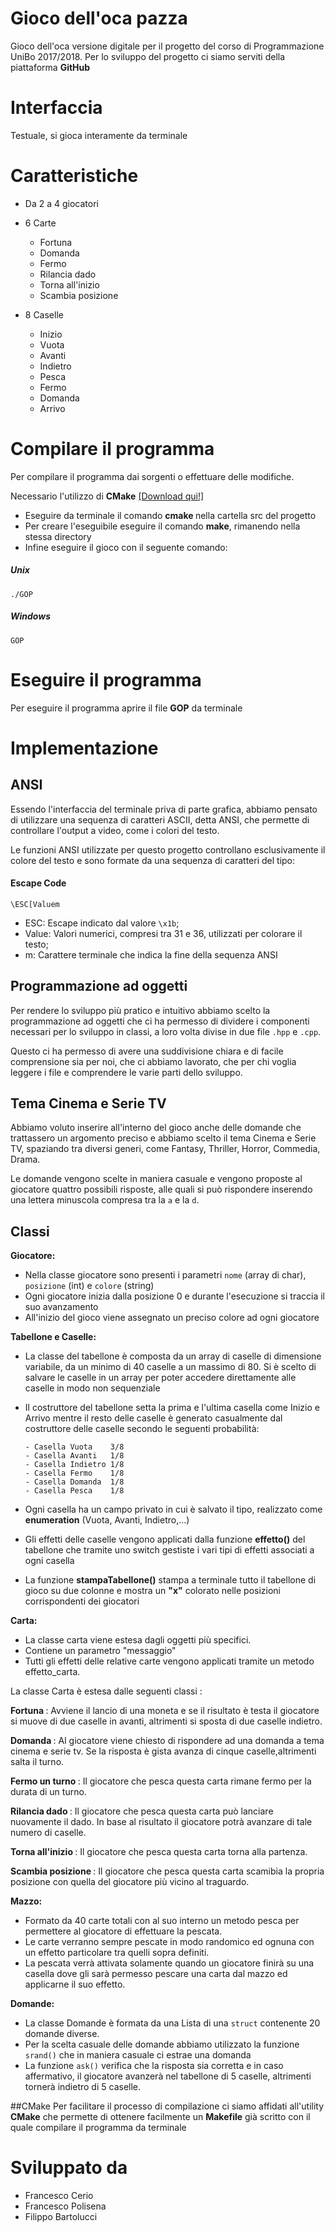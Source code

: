 # Gioco dell'oca pazza
Gioco dell'oca versione digitale per il progetto del corso di Programmazione UniBo 2017/2018.
Per lo sviluppo del progetto ci siamo serviti della piattaforma <b>GitHub</b> 

# Interfaccia
Testuale, si gioca interamente da terminale 


# Caratteristiche
*  Da 2 a 4 giocatori

* 6 Carte 
    * Fortuna 
    * Domanda
    * Fermo 
    * Rilancia dado
    * Torna all'inizio
    * Scambia posizione

* 8 Caselle 
    * Inizio
    * Vuota
    * Avanti 
    * Indietro
    * Pesca
    * Fermo
    * Domanda
    * Arrivo

# Compilare il programma 
Per compilare il programma dai sorgenti o effettuare delle modifiche.

Necessario l'utilizzo di <b>CMake</b> [[Download qui!]](https://cmake.org/install/) 
- Eseguire da terminale il comando <b>cmake </b> nella cartella src del progetto
- Per creare l'eseguibile eseguire il comando <b>make</b>, rimanendo nella stessa directory
- Infine eseguire il gioco con il seguente comando:
##### Unix
```
./GOP
```
##### Windows
```
GOP
```
   
   
   
# Eseguire il programma
Per eseguire il programma  aprire il file <b>GOP</b> da terminale 

# Implementazione 

## ANSI
Essendo l'interfaccia del terminale priva di parte grafica, abbiamo pensato di utilizzare una sequenza di caratteri ASCII, detta ANSI, che permette di controllare l'output a video, come i colori del testo.

Le funzioni ANSI utilizzate per questo progetto controllano esclusivamente il colore del testo e sono formate da una sequenza di caratteri del tipo:
#### Escape Code
```
\ESC[Valuem
```
   - ESC: Escape indicato dal valore ```\x1b```;
   - Value: Valori numerici, compresi tra 31 e 36, utilizzati per colorare il testo;
   - m: Carattere terminale che indica la fine della sequenza ANSI 
  
## Programmazione ad oggetti
Per rendere lo sviluppo più pratico e intuitivo abbiamo scelto la programmazione ad oggetti che ci ha permesso di dividere i componenti necessari per lo sviluppo in classi, a loro volta divise in due file ```.hpp``` e ```.cpp```.

Questo ci ha permesso di avere una suddivisione chiara e di facile comprensione sia per noi, che ci abbiamo lavorato, che per chi voglia leggere i file e comprendere le varie parti dello sviluppo.

## Tema Cinema e Serie TV
Abbiamo voluto inserire all'interno del gioco anche delle domande che trattassero un argomento preciso e abbiamo scelto il tema Cinema e Serie TV, spaziando tra diversi generi, come Fantasy, Thriller, Horror, Commedia, Drama.

Le domande vengono scelte in maniera casuale e vengono proposte al giocatore quattro possibili risposte, alle quali si può rispondere inserendo una lettera minuscola compresa tra la ```a``` e la ```d```.

## Classi

<b> Giocatore: </b>
* Nella classe giocatore sono presenti i parametri ```nome``` (array di char), ```posizione``` (int) e ```colore``` (string)
* Ogni giocatore inizia dalla posizione 0 e durante l'esecuzione si traccia il suo avanzamento
* All'inizio del gioco viene assegnato un preciso colore ad ogni giocatore


<b>Tabellone e Caselle:</b>
* La classe del tabellone è composta da un array di caselle di dimensione variabile, da un minimo di 40 caselle a un massimo di 80. Si è scelto di salvare le caselle in un array per poter accedere direttamente alle caselle in modo non sequenziale
* Il costruttore del tabellone setta la prima e l'ultima casella come Inizio e Arrivo mentre il resto delle caselle è generato casualmente dal costruttore delle caselle secondo le seguenti probabilità:
     
      - Casella Vuota    3/8
      - Casella Avanti   1/8
      - Casella Indietro 1/8
      - Casella Fermo    1/8
      - Casella Domanda  1/8
      - Casella Pesca    1/8

* Ogni casella ha un campo privato in cui è salvato il tipo, realizzato come <b>enumeration</b> (Vuota, Avanti, Indietro,...)
* Gli effetti delle caselle vengono applicati dalla funzione <b>effetto()</b> del tabellone che tramite uno switch gestiste i vari tipi di effetti associati a ogni casella 
* La funzione <b>stampaTabellone()</b> stampa a terminale tutto il tabellone di gioco su due colonne e mostra un <b>"x"</b> colorato nelle posizioni corrispondenti dei giocatori 
 

<b> Carta: </b>
* La classe carta viene estesa dagli oggetti più specifici.
* Contiene un parametro "messaggio" 
* Tutti gli effetti delle relative carte vengono applicati tramite un metodo effetto_carta.

La classe Carta è estesa dalle seguenti classi :

<b> Fortuna </b> : 
         Avviene il lancio di una moneta e se il risultato è testa il giocatore si muove di due caselle in avanti,
         altrimenti si sposta di due caselle indietro.
   
<b> Domanda </b> : 
         Al giocatore viene chiesto di rispondere ad una domanda a tema cinema e serie tv.
         Se la risposta è gista avanza di cinque caselle,altrimenti salta il turno.
    
<b> Fermo un turno </b> : 
         Il giocatore che pesca questa carta rimane fermo per la durata di un turno.
    
<b> Rilancia dado </b> : 
         Il giocatore che pesca questa carta può lanciare nuovamente il dado.
         In base al risultato il giocatore potrà avanzare di tale numero di caselle.  
    
<b> Torna all'inizio </b> : 
         Il giocatore che pesca questa carta torna alla partenza.
    
<b> Scambia posizione </b> :
         Il giocatore che pesca questa carta scamibia la propria posizione con quella del giocatore più vicino al traguardo.

<b> Mazzo: </b>
* Formato da 40 carte totali con al suo interno un metodo pesca per permettere al giocatore di effettuare la pescata.
* Le carte verranno sempre pescate in modo randomico ed ognuna con un effetto particolare tra quelli sopra definiti.
* La pescata verrà attivata solamente quando un giocatore finirà su una casella dove gli sarà permesso pescare una carta
  dal mazzo ed applicarne il suo effetto.
  
  
<b> Domande: </b>
* La classe Domande è formata da una Lista di una ```struct``` contenente 20 domande diverse.
* Per la scelta casuale delle domande abbiamo utilizzato la funzione ```srand()``` che in maniera casuale ci estrae una domanda 
* La funzione ```ask()``` verifica che la risposta sia corretta e in caso affermativo, il giocatore avanzerà nel tabellone di 5 caselle, altrimenti tornerà indietro di 5 caselle.

##CMake
Per facilitare il processo di compilazione ci siamo affidati all'utility <b>CMake</b> che permette di ottenere facilmente un <b>Makefile</b> già scritto con il quale compilare il programma da terminale

# Sviluppato da 
 * Francesco Cerio
 * Francesco Polisena
 * Filippo Bartolucci

